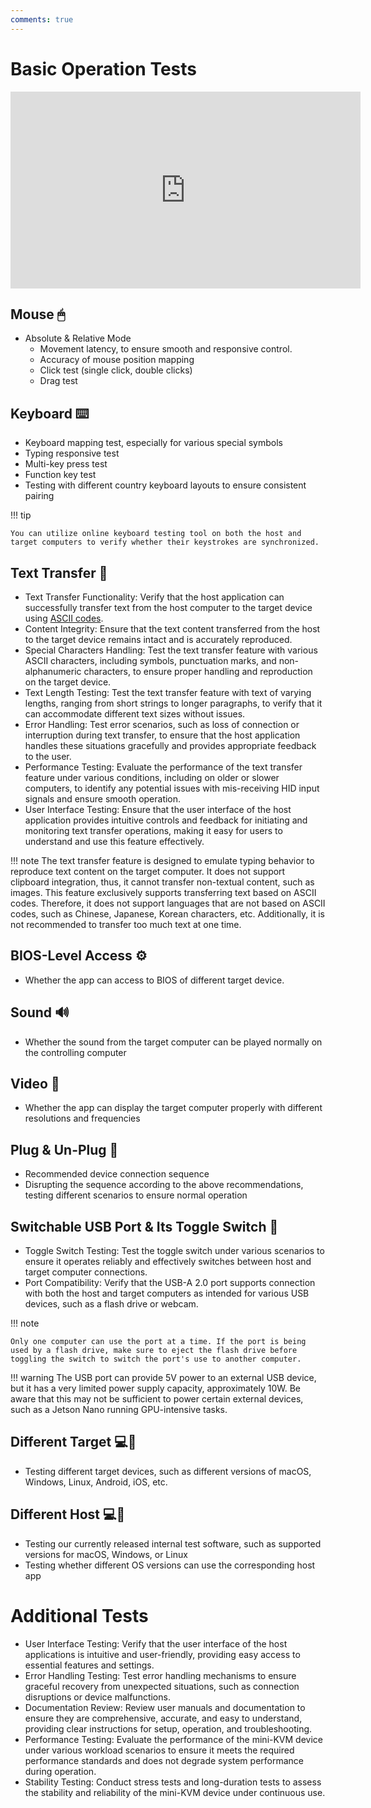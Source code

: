 ```yaml
---
comments: true
---
```


# Basic Operation Tests

<iframe width="560" height="315" src="https://www.youtube.com/embed/m7OpUem0zqY?si=3kHl1kmk6VQRnPu7" title="YouTube video player" frameborder="0" allow="accelerometer; autoplay; clipboard-write; encrypted-media; gyroscope; picture-in-picture; web-share" referrerpolicy="strict-origin-when-cross-origin" allowfullscreen></iframe>

## Mouse 🖱

- Absolute & Relative Mode
    - Movement latency, to ensure smooth and responsive control.
    - Accuracy of mouse position mapping
    - Click test (single click, double clicks)
    - Drag test

## Keyboard ⌨️
- Keyboard mapping test, especially for various special symbols
- Typing responsive test
- Multi-key press test
- Function key test
- Testing with different country keyboard layouts to ensure consistent pairing

!!! tip

    You can utilize online keyboard testing tool on both the host and target computers to verify whether their keystrokes are synchronized.

## Text Transfer 📝
- Text Transfer Functionality: Verify that the host application can successfully transfer text from the host computer to the target device using [ASCII codes](https://theasciicode.com.ar/).
- Content Integrity: Ensure that the text content transferred from the host to the target device remains intact and is accurately reproduced.
- Special Characters Handling: Test the text transfer feature with various ASCII characters, including symbols, punctuation marks, and non-alphanumeric characters, to ensure proper handling and reproduction on the target device.
- Text Length Testing: Test the text transfer feature with text of varying lengths, ranging from short strings to longer paragraphs, to verify that it can accommodate different text sizes without issues.
- Error Handling: Test error scenarios, such as loss of connection or interruption during text transfer, to ensure that the host application handles these situations gracefully and provides appropriate feedback to the user.
- Performance Testing: Evaluate the performance of the text transfer feature under various conditions, including on older or slower computers, to identify any potential issues with mis-receiving HID input signals and ensure smooth operation.
- User Interface Testing: Ensure that the user interface of the host application provides intuitive controls and feedback for initiating and monitoring text transfer operations, making it easy for users to understand and use this feature effectively.

!!! note
    The text transfer feature is designed to emulate typing behavior to reproduce text content on the target computer. It does not support clipboard integration, thus, it cannot transfer non-textual content, such as images. This feature exclusively supports transferring text based on ASCII codes. Therefore, it does not support languages that are not based on ASCII codes, such as Chinese, Japanese, Korean characters, etc. Additionally, it is not recommended to transfer too much text at one time.

## BIOS-Level Access ⚙️
- Whether the app can access to BIOS of different target device.

## Sound 🔊
- Whether the sound from the target computer can be played normally on the controlling computer

## Video 🎥
- Whether the app can display the target computer properly with different resolutions and frequencies

## Plug & Un-Plug 🔌
- Recommended device connection sequence
- Disrupting the sequence according to the above recommendations, testing different scenarios to ensure normal operation

## Switchable USB Port & Its Toggle Switch 🔄
- Toggle Switch Testing: Test the toggle switch under various scenarios to ensure it operates reliably and effectively switches between host and target computer connections.
- Port Compatibility: Verify that the USB-A 2.0 port supports connection with both the host and target computers as intended for various USB devices, such as a flash drive or webcam.


!!! note

    Only one computer can use the port at a time. If the port is being used by a flash drive, make sure to eject the flash drive before toggling the switch to switch the port's use to another computer.

!!! warning
    The USB port can provide 5V power to an external USB device, but it has a very limited power supply capacity, approximately 10W. Be aware that this may not be sufficient to power certain external devices, such as a Jetson Nano running GPU-intensive tasks.

## Different Target 💻🎯
- Testing different target devices, such as different versions of macOS, Windows, Linux, Android, iOS, etc.

## Different Host 💻👑
- Testing our currently released internal test software, such as supported versions for macOS, Windows, or Linux
- Testing whether different OS versions can use the corresponding host app

# Additional Tests
- User Interface Testing: Verify that the user interface of the host applications is intuitive and user-friendly, providing easy access to essential features and settings.
- Error Handling Testing: Test error handling mechanisms to ensure graceful recovery from unexpected situations, such as connection disruptions or device malfunctions.
- Documentation Review: Review user manuals and documentation to ensure they are comprehensive, accurate, and easy to understand, providing clear instructions for setup, operation, and troubleshooting.
- Performance Testing: Evaluate the performance of the mini-KVM device under various workload scenarios to ensure it meets the required performance standards and does not degrade system performance during operation.
- Stability Testing: Conduct stress tests and long-duration tests to assess the stability and reliability of the mini-KVM device under continuous use.
